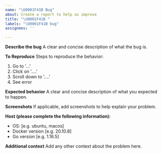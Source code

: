 ```yaml
---
name: "\U0001F41B Bug"
about: Create a report to help us improve
title: "\U0001F41B "
labels: "\U0001F41B bug"
assignees: ''

---
```


**Describe the bug**
A clear and concise description of what the bug is.

**To Reproduce**
Steps to reproduce the behavior:
1. Go to '...'
2. Click on '....'
3. Scroll down to '....'
4. See error

**Expected behavior**
A clear and concise description of what you expected to happen.

**Screenshots**
If applicable, add screenshots to help explain your problem.

**Host (please complete the following information):**
 - OS: [e.g. ubuntu, macos]
 - Docker version [e.g. 20.10.8]
 - Go version [e.g. 1.16.5]

**Additional context**
Add any other context about the problem here.
